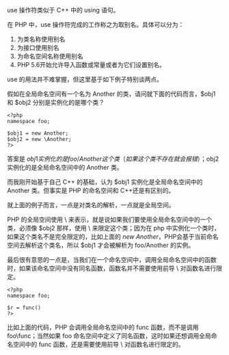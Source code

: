 use 操作符类似于 C++ 中的 using 语句。

在 PHP 中，use 操作符完成的工作称之为取别名。具体可以分为：

1. 为类名称使用别名
2. 为接口使用别名
3. 为命名空间名称使用别名
4. PHP 5.6开始允许导入函数或常量或者为它们设置别名。

use 的用法并不难掌握，但这里基于如下例子特别谈两点。

假如在全局命名空间有一个名为 Another 的类，请问就下面的代码而言，$obj1 和 $obj2 分别是实例化的是哪个类？

    <?php
    namespace foo;

    $obj1 = new Another;
    $obj2 = new \Another;
    ?>

答案是  $obj1 实例化的是 foo/Another 这个类（如果这个类不存在就会报错）；$obj2 实例化的是全局命名空间中的 Another 类。

而我刚开始基于自己 C++ 的基础，认为 $obj1 实例化是全局命名空间中的 Another 类。但事实是 PHP 的命名空间和 C++还是有区别的。

就上面的例子而言，一点是对类名的解析，一点就是全局空间。

PHP 的全局空间使用 \ 来表示，就是说如果我们要使用全局命名空间中的一个类，必须像 $obj2 那样，使用 \ 来限定这个类；因为在 php 中实例化一个类时，如果这个类名不是完全限定的，比如上面的 *new Another*，PHP会基于当前命名空间去解析这个类名，所以 $obj1 才会被解析为 foo/Another 的实例。

最后很有意思的一点是，当我们在一个命名空间中，调用全局命名空间中的函数时，如果该命名空间中没有同名函数，函数名并不需要使用前导 \ 对函数名进行限定。

    <?php
    namespace foo;

    $r = func()
    ?>

比如上面的代码，PHP 会调用全局命名空间中的 func 函数，而不是调用 foo\func；当然如果 foo 命名空间中定义了同名函数，这时如果还想调用全局命名空间中的 func 函数，还是需要使用前导 \ 对函数名进行限定的。

[1]: http://php.net/manual/zh/language.namespaces.importing.php "使用命名空间：别名/导入"